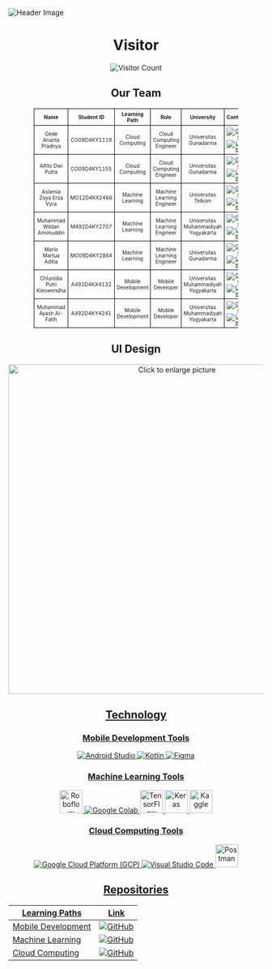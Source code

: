 ![Header Image](https://drive.google.com/uc?export=view&id=1WPKwqAb6xwFiBWL4peiTi4vR0Y70BLXv)

<div align="center">

# Visitor

![Visitor Count](https://profile-counter.glitch.me/{Attirely}/count.svg)

## Our Team

<table style="font-size: x-small; text-align: center; width: 80%; border-collapse: collapse; margin: auto;">
  <tr>
    <th style="border: 1px solid black; padding: 4px;">Name</th>
    <th style="border: 1px solid black; padding: 4px;">Student ID</th>
    <th style="border: 1px solid black; padding: 4px;">Learning Path</th>
    <th style="border: 1px solid black; padding: 4px;">Role</th>
    <th style="border: 1px solid black; padding: 4px;">University</th>
    <th style="border: 1px solid black; padding: 4px;">Contact</th>
  </tr>
  <tr>
    <td style="border: 1px solid black; padding: 4px;">Gede Ananta Pradnya</td>
    <td style="border: 1px solid black; padding: 4px;">CO09D4KY1119</td>
    <td style="border: 1px solid black; padding: 4px;">Cloud Computing</td>
    <td style="border: 1px solid black; padding: 4px;">Cloud Computing Engineer</td>
    <td style="border: 1px solid black; padding: 4px;">Universitas Gunadarma</td>
    <td style="border: 1px solid black; padding: 4px;">
      <a href="https://github.com/anan109019234"><img src="https://img.shields.io/badge/GitHub-black?logo=github&style=flat-square" alt="GitHub"></a>
      <a href="https://www.linkedin.com/in/gede-ananta-p-aa0a61229"><img src="https://img.shields.io/badge/LinkedIn-blue?logo=linkedin&style=flat-square" alt="LinkedIn"></a>
    </td>
  </tr>
  <tr>
    <td style="border: 1px solid black; padding: 4px;">Alfito Dwi Putra</td>
    <td style="border: 1px solid black; padding: 4px;">CO09D4KY1155</td>
    <td style="border: 1px solid black; padding: 4px;">Cloud Computing</td>
    <td style="border: 1px solid black; padding: 4px;">Cloud Computing Engineer</td>
    <td style="border: 1px solid black; padding: 4px;">Universitas Gunadarma</td>
    <td style="border: 1px solid black; padding: 4px;">
      <a href="https://github.com/alfitodwiputra"><img src="https://img.shields.io/badge/GitHub-black?logo=github&style=flat-square" alt="GitHub"></a>
      <a href="https://www.linkedin.com/in/alfito-dwi-putra-b1a121223/"><img src="https://img.shields.io/badge/LinkedIn-blue?logo=linkedin&style=flat-square" alt="LinkedIn"></a>
    </td>
  </tr>
  <tr>
    <td style="border: 1px solid black; padding: 4px;">Aslamia Zoya Erza Vyra</td>
    <td style="border: 1px solid black; padding: 4px;">MO12D4KX2466</td>
    <td style="border: 1px solid black; padding: 4px;">Machine Learning</td>
    <td style="border: 1px solid black; padding: 4px;">Machine Learning Engineer</td>
    <td style="border: 1px solid black; padding: 4px;">Universitas Telkom</td>
    <td style="border: 1px solid black; padding: 4px;">
      <a href="https://github.com/aslamiazoya"><img src="https://img.shields.io/badge/GitHub-black?logo=github&style=flat-square" alt="GitHub"></a>
      <a href="https://www.linkedin.com/in/aslamiazoya"><img src="https://img.shields.io/badge/LinkedIn-blue?logo=linkedin&style=flat-square" alt="LinkedIn"></a>
    </td>
  </tr>
  <tr>
    <td style="border: 1px solid black; padding: 4px;">Muhammad Wildan Amiinuddin</td>
    <td style="border: 1px solid black; padding: 4px;">M492D4KY2707</td>
    <td style="border: 1px solid black; padding: 4px;">Machine Learning</td>
    <td style="border: 1px solid black; padding: 4px;">Machine Learning Engineer</td>
    <td style="border: 1px solid black; padding: 4px;">Universitas Muhammadiyah Yogyakarta</td>
    <td style="border: 1px solid black; padding: 4px;">
      <a href="https://github.com/wildmove"><img src="https://img.shields.io/badge/GitHub-black?logo=github&style=flat-square" alt="GitHub"></a>
      <a href="https://www.linkedin.com/in/muhammad-wildan-amiinuddin-1b4a3019b/"><img src="https://img.shields.io/badge/LinkedIn-blue?logo=linkedin&style=flat-square" alt="LinkedIn"></a>
    </td>
  </tr>
  <tr>
    <td style="border: 1px solid black; padding: 4px;">Mario Martua Aditia</td>
    <td style="border: 1px solid black; padding: 4px;">MO09D4KY2864</td>
    <td style="border: 1px solid black; padding: 4px;">Machine Learning</td>
    <td style="border: 1px solid black; padding: 4px;">Machine Learning Engineer</td>
    <td style="border: 1px solid black; padding: 4px;">Universitas Gunadarma</td>
    <td style="border: 1px solid black; padding: 4px;">
      <a href="https://github.com/mariomartuaa"><img src="https://img.shields.io/badge/GitHub-black?logo=github&style=flat-square" alt="GitHub"></a>
      <a href="https://www.linkedin.com/in/mario-martua-aditia-5919a222b/"><img src="https://img.shields.io/badge/LinkedIn-blue?logo=linkedin&style=flat-square" alt="LinkedIn"></a>
    </td>
  </tr>
  <tr>
    <td style="border: 1px solid black; padding: 4px;">Chlunidia Putri Kieswendha</td>
    <td style="border: 1px solid black; padding: 4px;">A492D4KX4132</td>
    <td style="border: 1px solid black; padding: 4px;">Mobile Development</td>
    <td style="border: 1px solid black; padding: 4px;">Mobile Developer</td>
    <td style="border: 1px solid black; padding: 4px;">Universitas Muhammadiyah Yogyakarta</td>
    <td style="border: 1px solid black; padding: 4px;">
      <a href="https://github.com/Chlunidia"><img src="https://img.shields.io/badge/GitHub-black?logo=github&style=flat-square" alt="GitHub"></a>
      <a href="https://www.linkedin.com/in/chlunidia/"><img src="https://img.shields.io/badge/LinkedIn-blue?logo=linkedin&style=flat-square" alt="LinkedIn"></a>
    </td>
  </tr>
  <tr>
    <td style="border: 1px solid black; padding: 4px;">Muhammad Ayash Al-Fatih</td>
    <td style="border: 1px solid black; padding: 4px;">A492D4KY4241</td>
    <td style="border: 1px solid black; padding: 4px;">Mobile Development</td>
    <td style="border: 1px solid black; padding: 4px;">Mobile Developer</td>
    <td style="border: 1px solid black; padding: 4px;">Universitas Muhammadiyah Yogyakarta</td>
    <td style="border: 1px solid black; padding: 4px;">
      <a href="https://github.com/Ayash13"><img src="https://img.shields.io/badge/GitHub-black?logo=github&style=flat-square" alt="GitHub"></a>
      <a href="https://www.linkedin.com/in/ayash13/"><img src="https://img.shields.io/badge/LinkedIn-blue?logo=linkedin&style=flat-square" alt="LinkedIn"></a>
    </td>
  </tr>
</table>

## UI Design

<a href="https://drive.google.com/uc?export=view&id=1iOvdkjAYff3UmoUtZy2nZDdSL45tvP6T"><img src="https://drive.google.com/uc?export=view&id=1iOvdkjAYff3UmoUtZy2nZDdSL45tvP6T" style="width: 650px; max-width: 100%; height: auto" title="Click to enlarge picture" />

## Technology

### Mobile Development Tools

<img src="https://img.icons8.com/color/48/000000/android-studio--v3.png" alt="Android Studio" />
<img src="https://img.icons8.com/color/48/000000/kotlin.png" alt="Kotlin" />
<img src="https://img.icons8.com/color/48/000000/figma.png" alt="Figma" />

### Machine Learning Tools

<img src="https://encrypted-tbn0.gstatic.com/images?q=tbn:ANd9GcRTTtGcu3CULhh1-vzeEZfq23gCXTVStR1bsg&s" alt="Roboflow" style="width: 45px; height: 45px;"/>
<img src="https://img.icons8.com/color/48/000000/google-colab.png" alt="Google Colab" />
<img src="https://i1.wp.com/albertfattal.com/wp-content/uploads/2018/03/Tensorflow_logo.svg.png?resize=1200%2C1283&ssl=1" alt="TensorFlow" style="width: 45px; height: 45px;"/>
<img src="https://th.bing.com/th/id/R.02e221d6156ec04ce51b07e0baba76fc?rik=hGdNGXX0ytCLYQ&riu=http%3a%2f%2fman.hubwiz.com%2fdocset%2fKeras.docset%2fContents%2fResources%2fDocuments%2fimg%2fkeras-logo-small-wb.png&ehk=87bsyycRuqmumGB3d7UdUoAB1LYbX%2fnegG5VRo8kS3g%3d&risl=&pid=ImgRaw&r=0" alt="Keras" style="width: 45px; height: 45px;"/>
<img src="https://nycdsa-blog-files.s3.us-east-2.amazonaws.com/2016/04/kaggle-logo-transparent-300-1024x465.png" alt="Kaggle"  style="height: 45px;"/>

### Cloud Computing Tools

<img src="https://img.icons8.com/color/48/000000/google-cloud.png" alt="Google Cloud Platform (GCP)" />
<img src="https://img.icons8.com/color/48/000000/visual-studio-code-2019.png" alt="Visual Studio Code" />
<img src="https://cdn.iconscout.com/icon/free/png-256/free-postman-3521648-2945092.png" alt="Postman" style="width: 45px; height: 45px;"/>

## Repositories

| Learning Paths       | Link   |
|----------------------|--------|
| Mobile Development   | <a href="https://github.com/Attirely/Mobile-Development"><img src="https://img.shields.io/badge/GitHub-black?logo=github&style=flat-square" alt="GitHub"></a> |
| Machine Learning     | <a href="https://github.com/Attirely/Machine-Learning"><img src="https://img.shields.io/badge/GitHub-black?logo=github&style=flat-square" alt="GitHub"></a> |
| Cloud Computing      | <a href="https://github.com/Attirely/Cloud-Computing"><img src="https://img.shields.io/badge/GitHub-black?logo=github&style=flat-square" alt="GitHub"></a> |

</div>
